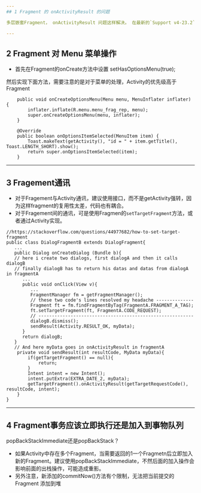 ```yaml
---
## 1 Fragment 的 onActivityResult 的问题

多层嵌套Fragment， onActivityResult 问题这样解决。 在最新的`Support v4-23.2`中已经对此问题进行修复。

---
```

## 2 Fragment 对 Menu 菜单操作

- 首先在Fragment的onCreate方法中设置      setHasOptionsMenu(true);

然后实现下面方法，需要注意的是对于菜单的处理，Activity的优先级高于Fragment

```
    public void onCreateOptionsMenu(Menu menu, MenuInflater inflater) {
        inflater.inflate(R.menu.menu_frag_rep, menu);
        super.onCreateOptionsMenu(menu, inflater);
    }

    @Override
    public boolean onOptionsItemSelected(MenuItem item) {
        Toast.makeText(getActivity(), "id = " + item.getTitle(), Toast.LENGTH_SHORT).show();
        return super.onOptionsItemSelected(item);
    }
```

---
## 3 Fragement通讯

- 对于Fragement与Activity通讯，建议使用接口，而不是getActivity强转，因为这样fragment的复用性太差，代码也有耦合。
- 对于Fragement间的通讯，可是使用Fragmen的`setTargetFragment`方法，或者通过Activity实现。

```
//https://stackoverflow.com/questions/44977682/how-to-set-target-fragment
public class DialogFragmentB extends DialogFragment{ 
   ... 
   public Dialog onCreateDialog (Bundle b){
   // here i create two dialogs, first dialogA and then it calls dialogB 
   // finally dialogB has to return his datas and datas from dialogA in fragmentA 
      ... 
      public void onClick(View v){
         ... 
         FragmentManager fm = getFragmentManager(); 
         // these two code's lines resolved my headache -------------- 
         Fragment ft = fm.findFragmentByTag(FragmentA.FRAGMENT_A_TAG); 
         ft.setTargetFragment(ft, FragmentA.CODE_REQUEST); 
         // ---------------------------------------------------------- 
         dialogB.dismiss(); 
         sendResult(Activity.RESULT_OK, myData);
      } 
      return dialogB; 
   } 
   // And here myData goes in onActivityResult in fragmentA 
    private void sendResult(int resultCode, MyData myData){
        if(getTargetFragment() == null){ 
            return; 
        } 
        Intent intent = new Intent();
        intent.putExtra(EXTRA_DATE_2, myData);
        getTargetFragment().onActivityResult(getTargetRequestCode(), resultCode, intent);
    } 
} 
```

---
## 4 Fragment事务应该立即执行还是加入到事物队列

popBackStackImmediate还是popBackStack？

- 如果Activity中存在多个Fragment，当需要返回的1一个Fragmetn后立即加入新的Fragment。建议使用popBackStackImmediate，不然后面的加入操作会影响前面的出栈操作，可能造成重影。
- 另外注意，新添加的commitNow()方法有个限制，无法把当前提交的 Fragment 添加到堆